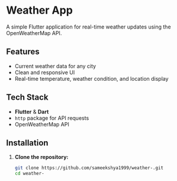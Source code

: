 #  Weather App

A simple Flutter application for real-time weather updates using the OpenWeatherMap API.

##  Features
- Current weather data for any city
- Clean and responsive UI
- Real-time temperature, weather condition, and location display

## Tech Stack
- **Flutter** & **Dart**
- `http` package for API requests
- OpenWeatherMap API

## Installation

1. **Clone the repository:**
   ```bash
   git clone https://github.com/sameekshya1999/weather-.git
   cd weather-

